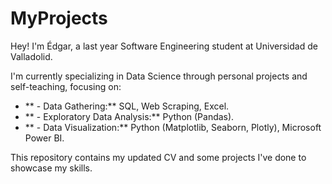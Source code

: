 # MyProjects
Hey! I'm Édgar, a last year Software Engineering student at Universidad de Valladolid.

I'm currently specializing in Data Science through personal projects and self-teaching, focusing on:
* **  - Data Gathering:** SQL, Web Scraping, Excel.
* **  - Exploratory Data Analysis:** Python (Pandas).
* **  - Data Visualization:** Python (Matplotlib, Seaborn, Plotly), Microsoft Power BI.

This repository contains my updated CV and some projects I've done to showcase my skills.
